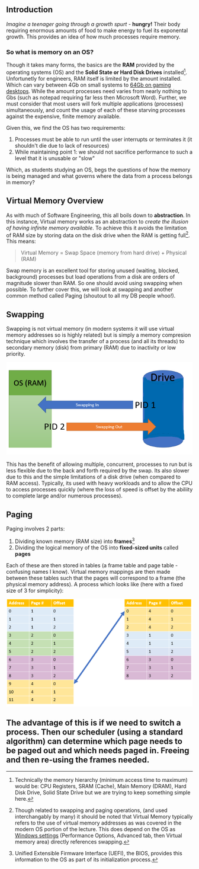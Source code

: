 ## Introduction
_Imagine a teenager going through a growth spurt_ - **hungry!** Their body requiring enormous amounts of food to make energy to fuel its exponental growth. 
This provides an idea of how much processes require memory.

### So what is memory on an OS? 
Though it takes many forms, the basics are the **RAM** provided by the operating systems (OS) and the **Solid State or Hard Disk Drives** installed[^1].
Unfortunetly for engineers, RAM itself is limited by the amount installed. Which can vary between 4Gb on small systems to [64Gb on gaming desktops](https://www.intel.com/content/www/us/en/gaming/resources/how-much-ram-gaming.html).
While the amount processes need varies from nearly nothing to Gbs (such as notepad requiring far less then Microsoft Word). Further, we must consider that most users 
will fork multiple applications (processes) simultaneously, and count the usage of each of these starving processes against the expensive, finite memory available.

Given this, we find the OS has two requirements:

  1.	Processes must be able to run until the user interrupts or terminates it (it shouldn't die due to lack of resources)
  2.	While maintaining point 1: we should not sacrifice performance to such a level that it is unusable or "slow"

Which, as students studying an OS, begs the questions of how the memory is being managed and what governs where the data from a process belongs in memory?

## Virtual Memory Overview
As with much of Software Engineering, this all boils down to **abstraction**. In this instance, Virtual memory works as an abstraction to _create the illusion of having infinite memory available_. To achieve this it avoids the limitation of RAM size by storing data on the disk drive when the RAM is getting full[^2]. This means:

> Virtual Memory = Swap Space (memory from hard drive) + Physical (RAM)

Swap memory is an excellent tool for storing unused (waiting, blocked, background) processes but load operations from a disk are orders of magnitude slower than RAM. So one should avoid using swapping when possible. To further cover this, we will look at swapping and another common method called Paging (shoutout to all my DB people whoo!).

## Swapping
Swapping is not virtual memory (in modern systems it will use virtual memory addresses so is highly related) but is simply a memory compresion technique which involves the transfer of a process (and all its threads) to secondary memory (disk) from primary (RAM) due to inactivity or low priority. 

![swapping between Swap Space and Main Memory](/Image_Files/swapping.png)

This has the benefit of allowing multiple, concurrent, processes to run but is less flexible due to the back and forth required by the swap. Its also slower due to this and the simple limitations of a disk drive (when compared to RAM access). Typically, its used with heavy workloads and to allow the CPU to access processes quickly (where the loss of speed is offset by the abiliity to complete large and/or numerous processes).

## Paging
Paging involves 2 parts:

1. Dividing known memory (RAM size) into **frames**[^3]
2. Dividing the logical memory of the OS into **fixed-sized units** called **pages**

Each of these are then stored in tables (a frame table and page table - confusing names I know). Virtual memory mappings are then made between these tables such that the pages will correspond to a frame (the physical memory address). A process which looks like (here with a fixed size of 3 for simplicity):

![virtual mapping of tables](/Image_Files/virtualmapping.png)

The advantage of this is if we need to switch a process. Then our scheduler (using a standard algorithm) can determine which page needs to be paged out and which needs paged in. Freeing and then re-using the frames needed.
----------

[^1]: Technically the memory hierarchy (minimum access time to maximum) would be: CPU Registers, SRAM (Cache), Main Memory (DRAM), Hard Disk Drive, Solid State Drive but we are trying to keep something simple here.
[^2]: Though related to swapping and paging operations, (and used interchangably by many) it should be noted that Virtual Memory typically refers to the 
use of virtual memory addresses as was covered in the modern OS portion of the lecture. This does depend on the OS as [Windows settings]([url](https://support.microsoft.com/en-us/windows/tips-to-improve-pc-performance-in-windows-b3b3ef5b-5953-fb6a-2528-4bbed82fba96#1)) (Performance Options, Advanced tab,
then Virtual memory area) directly references swapping.
[^3]: Unified Extensible Firmware Interface (UEFI), the BIOS, provides this information to the OS as part of its initialization process.
